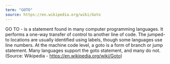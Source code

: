 ```yaml
---
term: "GOTO"
source: https://en.wikipedia.org/wiki/Goto
---
```


GO TO - is a statement found in many computer programming languages. It performs a one-way transfer of control to another line of code. The jumped-to locations are usually identified using labels, though some languages use line numbers. At the machine code level, a goto is a form of branch or jump statement. Many languages support the goto statement, and many do not. (Source: Wikipedia - https://en.wikipedia.org/wiki/Goto)
